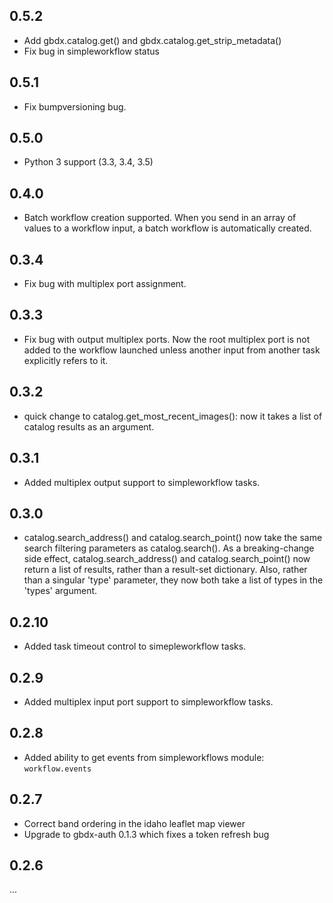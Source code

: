 0.5.2
-----
* Add gbdx.catalog.get() and gbdx.catalog.get_strip_metadata()
* Fix bug in simpleworkflow status

0.5.1
-----
* Fix bumpversioning bug.

0.5.0
-----
* Python 3 support (3.3, 3.4, 3.5)

0.4.0
-----
* Batch workflow creation supported.  When you send in an array of values to a workflow input, a batch workflow is automatically created.

0.3.4
-----
* Fix bug with multiplex port assignment.

0.3.3
-----
* Fix bug with output multiplex ports.  Now the root multiplex port is not added to the workflow launched unless another input from another task explicitly refers to it.

0.3.2
-----
* quick change to catalog.get_most_recent_images(): now it takes a list of catalog results as an argument.

0.3.1
-----
* Added multiplex output support to simpleworkflow tasks.

0.3.0
-----
* catalog.search_address() and catalog.search_point() now take the same search filtering parameters as catalog.search().  As a breaking-change side effect, catalog.search_address() and catalog.search_point() now return a list of results, rather than a result-set dictionary.  Also, rather than a singular 'type' parameter, they now both take a list of types in the 'types' argument.


0.2.10
-----
* Added task timeout control to simepleworkflow tasks.

0.2.9
-----
* Added multiplex input port support to simpleworkflow tasks.


0.2.8
-----
* Added ability to get events from simpleworkflows module: ```workflow.events```

0.2.7
-----
* Correct band ordering in the idaho leaflet map viewer
* Upgrade to gbdx-auth 0.1.3 which fixes a token refresh bug


0.2.6
-----

...
